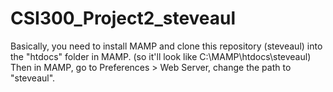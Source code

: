 # CSI300_Project2_steveaul

Basically, you need to install MAMP and clone this repository (steveaul) into the "htdocs" folder in MAMP. (so it'll look like C:\MAMP\htdocs\steveaul)
Then in MAMP, go to Preferences > Web Server, change the path to "steveaul".    